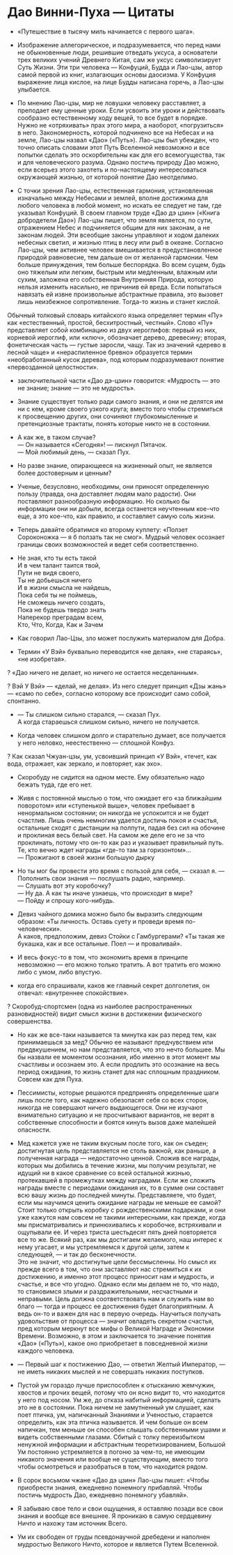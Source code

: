 # Дао Винни-Пуха — Цитаты

+ «Путешествие в тысячу миль начинается с первого шага».

+ Изображение аллегорическое, и подразумевается, что перед нами не обыкновенные люди, решившие отведать уксуса, а основатели трех великих учений Древнего Китая, сам же уксус символизирует Суть Жизни. Эти три человека — Конфуций, Будда и Лао-цзы, автор самой первой из книг, излагающих основы даосизма. У Конфуция выражение лица кислое, на лице Будды написана горечь, а Лао-цзы улыбается.

+ По мнению Лао-цзы, мир не ловушки человеку расставляет, а преподает ему ценные уроки. Если усвоить эти уроки и действовать сообразно естественному ходу вещей, то все будет в порядке. Нужно не «отряхивать» прах этого мира, а наоборот, «погрузиться» в него. Закономерность, которой подчинено все на Небесах и на земле, Лао-цзы назвал «Дао» («Путь»). Лао-цзы был убежден, что точно описать словами этот Путь Вселенной невозможно и все попытки сделать это оскорбительны как для его всемогущества, так и для человеческого разума. Однако постичь природу Дао можно, если всерьез этого захотеть и по-настоящему интересоваться окружающей жизнью, от которой понятие Дао неотделимо.

+ С точки зрения Лао-цзы, естественная гармония, установленная изначально между Небесами и землей, вполне достижима для любого человека в любой момент, но искать ее следует не там, где указывал Конфуций. В своем главном труде «Дао дэ цзин» («Книга добродетели Дао») Лао-цзы пишет, что земля является, по сути, отражением Небес и подчиняется общим для них законам, а не законам людей. Эти всеобщие законы управляют и ходом далеких небесных светил, и жизнью птиц в лесу или рыб в океане. Согласно Лао-цзы, чем активнее человек вмешивается в предустановленное природой равновесие, тем дальше он от желанной гармонии. Чем больше принуждения, тем больше беспорядка. Во всем сущем, будь оно тяжелым или легким, быстрым или медленным, влажным или сухим, заложена его собственная Внутренняя Природа, которую нельзя изменить насильно, не причинив ей вреда. Если попытаться навязать ей извне произвольные абстрактные правила, это вызовет лишь неизбежное сопротивление. Тогда-то жизнь и станет кислой.

Обычный толковый словарь китайского языка определяет термин «Пу» как «естественный, простой, бесхитростный, честный». Слово «Пу» представляет собой комбинацию из двух иероглифов: первый из них, корневой иероглиф, или «ключ», обозначает дерево, древесину; вторая, фонетическая часть — густые заросли, чащу. Так из значений «дерево в лесной чаще» и «нераспиленное бревно» образуется термин «необработанный кусок дерева», под которым подразумевают понятие «первозданной целостности».

- заключительной части «Дао дэ-цзин» говорится: «Мудрость — это не знание; знание — это не мудрость».

- Знание существует только ради самого знания, и они не делятся им ни с кем, кроме своего узкого круга; вместо того чтобы стремиться к просвещению других, они сочиняют глубокомысленные и претенциозные трактаты, понять которые никто не в состоянии.

+ А как же, в таком случае?<br>— Он называется «Сегодня»! — пискнул Пятачок.<br>— Мой любимый день, — сказал Пух.

- Но разве знание, опирающееся на жизненный опыт, не является более достоверным и ценным?

- Ученые, безусловно, необходимы, они приносят определенную пользу (правда, она доставляет людям мало радости). Они поставляют разнообразную информацию. Но сколько бы информации они ни добыли, всегда останется неучтенным кое-что еще, а это кое-что, как правило, и составляет самую соль жизни.

+ Теперь давайте обратимся ко второму куплету: «Ползет Сороконожка — я б ползать так не смог». Мудрый человек осознает границы своих возможностей и ведет себя соответственно.

- Не зная, кто ты есть такой<br>И в чем талант таится твой,<br>Пути не видя своего,<br>Ты не добьешься ничего<br>И в жизни смысла не найдешь,<br>Пока себя ты не поймешь,<br>Не сможешь ничего создать,<br>Пока не будешь твердо знать<br>Наперекор преградам всем,<br>Кто, Что, Когда, Как и Зачем

+ Как говорил Лао-Цзы, зло может послужить материалом для Добра.

+ Термин «У Вэй» буквально переводится «не делая», «не стараясь», «не изобретая».

? «Дао ничего не делает, но ничего не остается несделанным».

? Вэй У Вэй» — «делай, не делая». Из него следует принцип «Дзы жань» — «само по себе», согласно которому все происходит само собой, спонтанно.

+ — Ты слишком сильно старался, — сказал Пух.<br>А когда стараешься слишком сильно, ничего не получается.

+ Когда человек слишком долго и старательно думает, все получается у него неловко, неестественно — сплошной Конфуз.

? Как сказал Чжуан-цзы, ум, усвоивший принцип «У Вэй», «течет, как вода, отражает, как зеркало, и повторяет, как эхо».

+ Скоробуду не сидится на одном месте. Ему обязательно надо бежать туда, где его нет.

+ Живя с постоянной мыслью о том, что ожидает его «за ближайшим поворотом» или «ступенькой выше», человек пребывает в ненормальном состоянии; он никогда не успокоится и не будет счастлив. Лишь очень немногим удается достичь покоя и счастья, остальные сходят с дистанции на полпути, падая без сил на обочине и проклиная весь белый свет. На самом же деле его не за что проклинать, потому что он-то как раз и указывает правильный путь. Те, кто вечно ждет награды «где-то там за горизонтом»...<br>— Прожигают в своей жизни большую дырку

+ Но ты мог бы провести это время с пользой для себя, — сказал я. — Пополнить свои знания — послушать радио, например.<br>— Слушать вот эту коробочку?<br>— Ну да. А как ты иначе узнаешь, что происходит в мире?<br>— Пойду и спрошу кого-нибудь.

+ Девиз чайного домика можно было бы выразить следующим образом: «Ты личность. Оставь суету и проведи время по-человечески».<br>А каков, предположим, девиз Стойки с Гамбургерами? «Ты такая же букашка, как и все остальные. Поел — и проваливай».

+ И весь фокус-то в том, что экономить время в принципе невозможно — его можно только тратить. А вот тратить его можно либо с умом, либо впустую.

+ когда его спрашивали, каков же главный секрет долголетия, он отвечал: «внутреннее спокойствие».

? Скоробуд-спортсмен (одна из наиболее распространенных разновидностей) видит смысл жизни в достижении физического совершенства.

+ Но как же все-таки называется та минутка как раз перед тем, как принимаешься за мед? Обычно ее называют предчувствием или предвкушением, но нам представляется, что это нечто большее. Мы бы назвали ее моментом осознания, ибо именно в этот момент мы счастливы и осознаем это. А если продлить это осознание на весь период ожидания, то жизнь станет для нас сплошным праздником. Совсем как для Пуха.

+ Пессимисты, которые решаются предпринять определенные шаги лишь после того, как надежно обезопасят себя со всех сторон, никогда не совершают ничего выдающегося. Они не изучают внимательно ситуацию и не просчитывают вариантов, не верят в собственные способности и боятся кинуть вызов даже малейшей опасности.

+ Мед кажется уже не таким вкусным после того, как он съеден; достигнутая цель представляется не столь важной, как раньше, а полученная награда — недостаточно ценной. Сложив все награды, которых мы добились в течение жизни, мы получим результат, не идущий ни в какое сравнение со всей остальной жизнью, протекавшей в промежутках между наградами. Если же сложить награды вместе с периодами ожидания их, то в сумме они составят всю вашу жизнь до последней минуты. Представляете, что будет, если мы научимся ценить ожидание награды не меньше ее самой?<br>Стоит только открыть коробку с рождественскими подарками, и они уже кажутся нам совсем не такими интересными, как прежде, когда мы присматривались и принюхивались к коробочке, встряхивали и ощупывали ее. И через триста шестьдесят пять дней повторяется все то же. Всякий раз, как мы достигаем желаемого, наш интерес к нему угасает, и мы устремляемся к другой цели, затем к следующей, — и так до бесконечности.<br>Это не значит, что достигнутые цели бессмысленны. Но смысл их прежде всего в том, что они заставляют нас стремиться к их достижению, и именно этот процесс приносит нам и мудрость, и счастье, и все что угодно. Однако если мы делаем не то, что надо, то становимся злыми и раздражительными, несчастными и неправыми. Цель должна соответствовать нам и служить нам во благо — тогда и процесс ее достижения будет благоприятным. А ведь он-то и важен для нас в первую очередь. Научиться получать удовольствие от процесса — значит овладеть секретом счастья, пред которым меркнут все мифы о Великой Награде и Экономии Времени. Возможно, в этом и заключается то значение понятия «Дао» («Путь»), какое оно приобретает в повседневной жизни каждого человека.

- — Первый шаг к постижению Дао, — ответил Желтый Император, — не иметь никаких мыслей и не совершать никаких поступков.

- Пустой ум гораздо лучше приспособлен к отысканию жемчужин, хвостов и прочих вещей, потому что он ясно видит то, что находится у него под носом. Ум же, до отказа набитый информацией, сделать это не в состоянии. Пока ничем не замутненный ум слушает, как поет птичка, ум, напичканный Знаниями и Ученостью, старается определить, как эта птичка называется. И чем больше он всем напичкан, тем меньше он способен слышать собственными ушами и видеть собственными глазами. Сбитый с толку переизбытком ненужной информации и абстрактным теоретизированием, Большой Ум постоянно устремляется в погоню за чем-то, не имеющим никакого значения или вообще не существующим, вместо того чтобы осмотреться и разобраться в том, что находится рядом.

+ В сорок восьмом чжане «Дао дэ цзин» Лао-цзы пишет: «Чтобы приобрести знания, ежедневно понемногу прибавляй. Чтобы постичь мудрость Дао, ежедневно понемногу убавляй».

- Я забываю свое тело и свои ощущения, я оставляю позади все свои знания и вообще все внешнее. Я проникаю в самую сердцевину Ничто и нахожу там источник Всего.

- Ум их свободен от груды псевдонаучной дребедени и наполнен мудростью Великого Ничто, которое и является Путем Вселенной.
